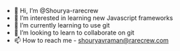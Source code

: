 - 👋 Hi, I’m @Shourya-rarecrew
- 👀 I’m interested in learning new Javascript frameworks
- 🌱 I’m currently learning to use git
- 💞️ I’m looking to learn to collaborate on git
- 📫 How to reach me - shouryavraman@rarecrew.com

<!---
Shourya-rarecrew/Shourya-rarecrew is a ✨ special ✨ repository because its `README.md` (this file) appears on your GitHub profile.
You can click the Preview link to take a look at your changes.
--->
